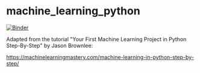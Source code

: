 # machine_learning_python

[![Binder](https://mybinder.org/badge_logo.svg)](https://mybinder.org/v2/gh/sandalaj/machine_learning_python.git/HEAD)

Adapted from the tutorial "Your First Machine Learning Project in Python Step-By-Step" by Jason Brownlee:

https://machinelearningmastery.com/machine-learning-in-python-step-by-step/

